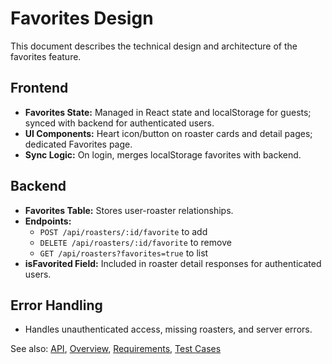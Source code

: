 # Favorites Design

This document describes the technical design and architecture of the favorites feature.

## Frontend
- **Favorites State:** Managed in React state and localStorage for guests; synced with backend for authenticated users.
- **UI Components:** Heart icon/button on roaster cards and detail pages; dedicated Favorites page.
- **Sync Logic:** On login, merges localStorage favorites with backend.

## Backend
- **Favorites Table:** Stores user-roaster relationships.
- **Endpoints:**
  - `POST /api/roasters/:id/favorite` to add
  - `DELETE /api/roasters/:id/favorite` to remove
  - `GET /api/roasters?favorites=true` to list
- **isFavorited Field:** Included in roaster detail responses for authenticated users.

## Error Handling
- Handles unauthenticated access, missing roasters, and server errors.

See also: [API](api.md), [Overview](overview.md), [Requirements](requirements.md), [Test Cases](test.md)
